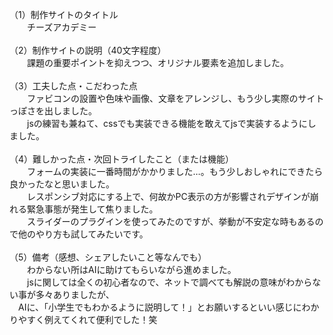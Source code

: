 （1）制作サイトのタイトル<br>
　　チーズアカデミー<br>
  <br>
（2）制作サイトの説明（40文字程度）<br>
　　課題の重要ポイントを抑えつつ、オリジナル要素を追加しました。<br>
  <br>
（3）工夫した点・こだわった点<br>
　　ファビコンの設置や色味や画像、文章をアレンジし、もう少し実際のサイトっぽさを出しました。<br>
　　jsの練習も兼ねて、cssでも実装できる機能を敢えてjsで実装するようにしました。<br>
  <br>
（4）難しかった点・次回トライしたこと（または機能）<br>
　　フォームの実装に一番時間がかかりました…。もう少しおしゃれにできたら良かったなと思いました。<br>
　　レスポンシブ対応にする上で、何故かPC表示の方が影響されデザインが崩れる緊急事態が発生して焦りました。<br>
　　スライダーのプラグインを使ってみたのですが、挙動が不安定な時もあるので他のやり方も試してみたいです。<br>
  <br>
（5）備考（感想、シェアしたいこと等なんでも）<br>
　　わからない所はAIに助けてもらいながら進めました。<br>
　　jsに関しては全くの初心者なので、ネットで調べても解説の意味がわからない事が多々ありましたが、<br>
  　AIに、「小学生でもわかるように説明して！」とお願いするといい感じにわかりやすく例えてくれて便利でした！笑
